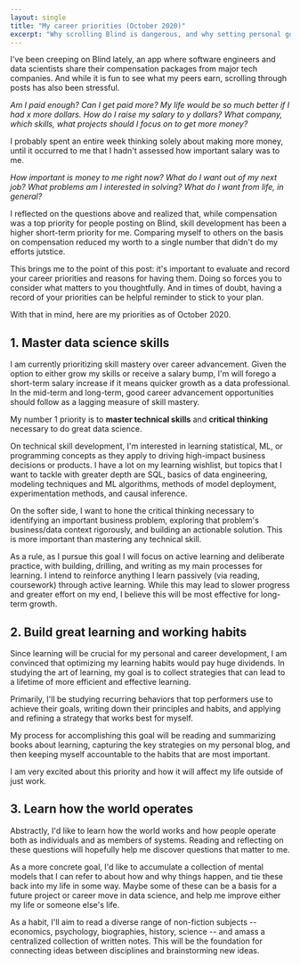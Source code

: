 ```yaml
---
layout: single
title: "My career priorities (October 2020)"
excerpt: "Why scrolling Blind is dangerous, and why setting personal goals is important"
---
```


I've been creeping on Blind lately, an app where software engineers and data scientists share their compensation packages from major tech companies. And while it is fun to see what my peers earn, scrolling through posts has also been stressful.

_Am I paid enough? Can I get paid more? My life would be so much better if I had x more dollars. How do I raise my salary to y dollars? What company, which skills, what projects should I focus on to get more money?_ 

I probably spent an entire week thinking solely about making more money, until it occurred to me that I hadn't assessed how important salary was to me. 

 _How important is money to me right now? What do I want out of my next job? What problems am I interested in solving? What do I want from life, in general?_

I reflected on the questions above and realized that, while compensation was a top priority for people posting on Blind, skill development has been a higher short-term priority for me. Comparing myself to others on the basis on compensation reduced my worth to a single number that didn't do my efforts jutstice. 

This brings me to the point of this post: it's important to evaluate and record your career priorities and reasons for having them. Doing so forces you to consider what matters to you thoughtfully. And in times of doubt, having a record of your priorities can be helpful reminder to stick to your plan.

With that in mind, here are my priorities as of October 2020.

## 1. Master data science skills

I am currently prioritizing skill mastery over career advancement. Given the option to either grow my skills or receive a salary bump, I'm will forego a short-term salary increase if it means quicker growth as a data professional. In the mid-term and long-term, good career advancement opportunities should follow as a lagging measure of skill mastery.  

My number 1 priority is to **master technical skills** and **critical thinking** necessary to do great data science. 

On technical skill development, I'm interested in learning statistical, ML, or programming concepts as they apply to driving high-impact business decisions or products. I have a lot on my learning wishlist, but topics that I want to tackle with greater depth are SQL, basics of data engineering, modeling techniques and ML algorithms, methods of model deployment, experimentation methods, and causal inference. 

On the softer side, I want to hone the critical thinking necessary to identifying an important business problem, exploring that problem's business/data context rigorously, and building an actionable solution. This is more important than mastering any technical skill.  

As a rule, as I pursue this goal I will focus on active learning and deliberate practice, with building, drilling, and writing as my main processes for learning. I intend to reinforce anything I learn passively (via reading, coursework) through active learning. While this may lead to slower progress and greater effort on my end, I believe this will be most effective for long-term growth.

## 2. Build great learning and working habits

Since learning will be crucial for my personal and career development, I am convinced that optimizing my learning habits would pay huge dividends. In studying the art of learning, my goal is to collect strategies that can lead to a lifetime of more efficient and effective learning. 

Primarily, I'll be studying recurring behaviors that top performers use to achieve their goals, writing down their principles and habits, and applying and refining a strategy that works best for myself. 

My process for accomplishing this goal will be reading and summarizing books about learning, capturing the key strategies on my personal blog, and then keeping myself accountable to the habits that are most important.

I am very excited about this priority and how it will affect my life outside of just work.

## 3. Learn how the world operates

Abstractly, I'd like to learn how the world works and how people operate both as individuals and as members of systems. Reading and reflecting on these questions will hopefully help me discover questions that matter to me.

As a more concrete goal, I'd like to accumulate a collection of mental models that I can refer to about how and why things happen, and tie these back into my life in some way. Maybe some of these can be a basis for a future project or career move in data science, and help me improve either my life or someone else's life. 

As a habit, I'll aim to read a diverse range of non-fiction subjects -- economics, psychology, biographies, history, science -- and amass a centralized collection of written notes. This will be the foundation for connecting ideas between disciplines and brainstorming new ideas. 
